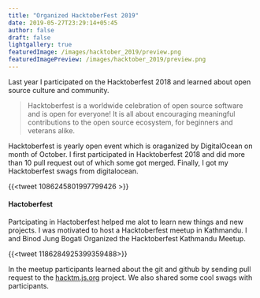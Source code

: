 ```yaml
---
title: "Organized HacktoberFest 2019"
date: 2019-05-27T23:29:14+05:45
author: false
draft: false
lightgallery: true
featuredImage: /images/hacktober_2019/preview.png
featuredImagePreview: /images/hacktober_2019/preview.png
---
```


Last year I participated on the Hacktoberfest 2018 and learned about open source culture and community.

> Hacktoberfest is a worldwide celebration of open source software and is open for everyone! It is all about encouraging meaningful contributions to the open source ecosystem, for beginners and veterans alike.

Hacktoberfest is yearly open event which is oraganized by DigitalOcean on month of October. I first participated in Hacktoberfest 2018 and did more than 10 pull request out of which some got merged. Finally, I got my Hacktoberfest swags from digitalocean.

{{<tweet 1086245801997799426 >}}

#### Hactoberfest

Partcipating in Hactoberfest helped me alot to learn new things and new projects. I was motivated to host a Hacktoberfest meetup in Kathmandu. I and Binod Jung Bogati Organized the Hacktoberfest Kathmandu Meetup.

{{<tweet 1186284925399359488>}}

In the meetup participants learned about the git and github by sending pull request to the [hacktm.js.org](https://hacktm.js.org/) project. We also shared some cool swags with participants.

